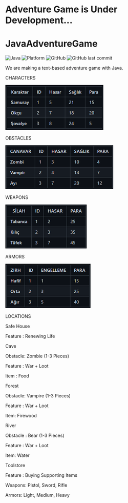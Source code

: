 # Adventure Game is Under Development...

# JavaAdventureGame

![Java](https://img.shields.io/badge/Java-ED8B00?style=for-the-badge&logo=java&logoColor=white)
![Platform](https://img.shields.io/badge/platform-JVM-blue?style=for-the-badge)
![GitHub](https://img.shields.io/github/license/ChatGTHB/JavaPatikaProjects?style=for-the-badge)
![GitHub last commit](https://img.shields.io/github/last-commit/ChatGTHB/JavaPatikaProjects?style=for-the-badge)

We are making a text-based adventure game with Java.

CHARACTERS

![img.png](img.png)

OBSTACLES

![img_1.png](img_1.png)

WEAPONS

![img_2.png](img_2.png)

ARMORS

![img_3.png](img_3.png)

LOCATIONS

Safe House

Feature : Renewing Life

Cave

Obstacle: Zombie (1-3 Pieces)

Feature : War + Loot

Item : Food

Forest

Obstacle: Vampire (1-3 Pieces)

Feature : War + Loot

Item: Firewood

River

Obstacle : Bear (1-3 Pieces)

Feature : War + Loot

Item: Water

Toolstore

Feature : Buying Supporting Items

Weapons: Pistol, Sword, Rifle

Armors: Light, Medium, Heavy
